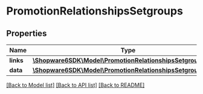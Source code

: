 # PromotionRelationshipsSetgroups

## Properties
Name | Type | Description | Notes
------------ | ------------- | ------------- | -------------
**links** | [**\Shopware6SDK\Model\PromotionRelationshipsSetgroupsLinks**](PromotionRelationshipsSetgroupsLinks.md) |  | [optional] 
**data** | [**\Shopware6SDK\Model\PromotionRelationshipsSetgroupsData[]**](PromotionRelationshipsSetgroupsData.md) |  | [optional] 

[[Back to Model list]](../../README.md#documentation-for-models) [[Back to API list]](../../README.md#documentation-for-api-endpoints) [[Back to README]](../../README.md)


